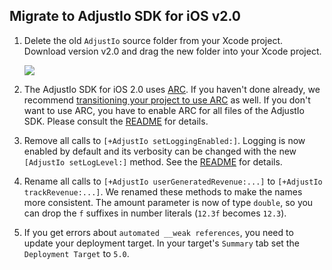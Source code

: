 ## Migrate to AdjustIo SDK for iOS v2.0

1. Delete the old `AdjustIo` source folder from your Xcode project. Download
   version v2.0 and drag the new folder into your Xcode project.

    ![][drag]

2. The AdjustIo SDK for iOS 2.0 uses [ARC][arc]. If you haven't done already,
   we recommend [transitioning your project to use ARC][transition] as well. If
   you don't want to use ARC, you have to enable ARC for all files of the
   AdjustIo SDK. Please consult the [README] for details.

3. Remove all calls to `[+AdjustIo setLoggingEnabled:]`. Logging is now enabled
   by default and its verbosity can be changed with the new `[AdjustIo
   setLogLevel:]` method. See the [README] for details.

4. Rename all calls to `[+AdjustIo userGeneratedRevenue:...]` to `[+AdjustIo
   trackRevenue:...]`. We renamed these methods to make the names more
   consistent. The amount parameter is now of type `double`, so you can drop
   the `f` suffixes in number literals (`12.3f` becomes `12.3`).

5. If you get errors about `automated __weak references`, you need to update
   your deployment target. In your target's `Summary` tab set the `Deployment
   Target` to `5.0`.

[README]: ../README.md
[drag]: https://raw.github.com/adeven/adjust_sdk/master/Resources/ios/drag.png
[arc]: http://en.wikipedia.org/wiki/Automatic_Reference_Counting
[transition]: http://developer.apple.com/library/mac/#releasenotes/ObjectiveC/RN-TransitioningToARC/Introduction/Introduction.html
